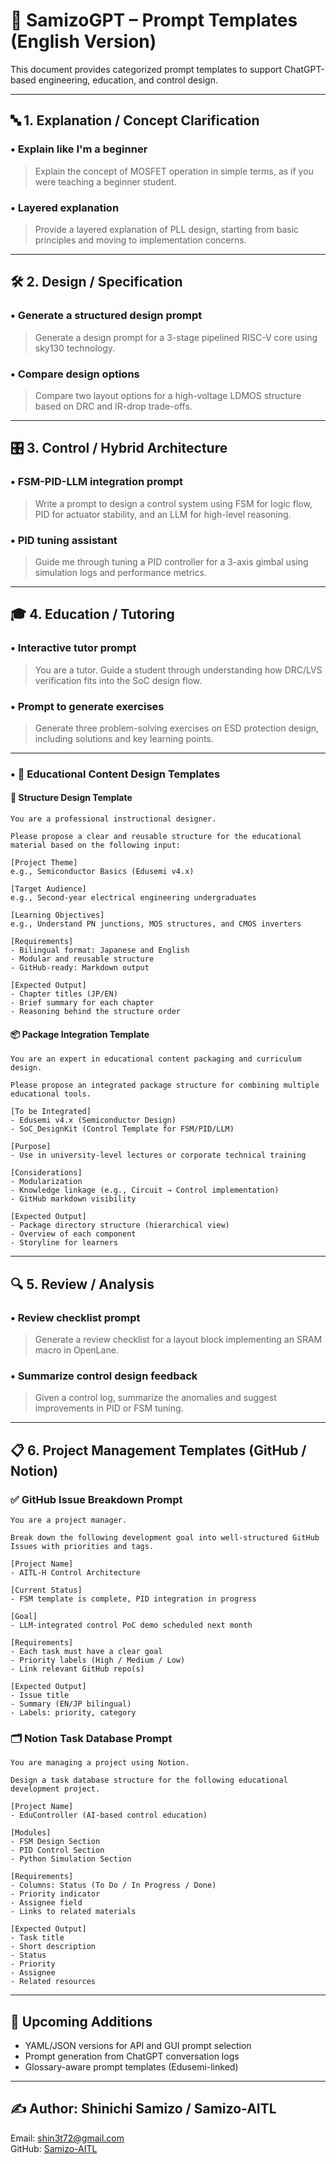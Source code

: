 # 🧠 SamizoGPT – Prompt Templates (English Version)

This document provides categorized prompt templates to support ChatGPT-based engineering, education, and control design.

---

## 🔤 1. Explanation / Concept Clarification

### • Explain like I'm a beginner
> Explain the concept of MOSFET operation in simple terms, as if you were teaching a beginner student.

### • Layered explanation
> Provide a layered explanation of PLL design, starting from basic principles and moving to implementation concerns.

---

## 🛠 2. Design / Specification

### • Generate a structured design prompt
> Generate a design prompt for a 3-stage pipelined RISC-V core using sky130 technology.

### • Compare design options
> Compare two layout options for a high-voltage LDMOS structure based on DRC and IR-drop trade-offs.

---

## 🎛 3. Control / Hybrid Architecture

### • FSM-PID-LLM integration prompt
> Write a prompt to design a control system using FSM for logic flow, PID for actuator stability, and an LLM for high-level reasoning.

### • PID tuning assistant
> Guide me through tuning a PID controller for a 3-axis gimbal using simulation logs and performance metrics.

---

## 🎓 4. Education / Tutoring

### • Interactive tutor prompt
> You are a tutor. Guide a student through understanding how DRC/LVS verification fits into the SoC design flow.

### • Prompt to generate exercises
> Generate three problem-solving exercises on ESD protection design, including solutions and key learning points.

---

### • 📘 Educational Content Design Templates

#### 🧱 Structure Design Template

```plaintext
You are a professional instructional designer.

Please propose a clear and reusable structure for the educational material based on the following input:

[Project Theme]
e.g., Semiconductor Basics (Edusemi v4.x)

[Target Audience]
e.g., Second-year electrical engineering undergraduates

[Learning Objectives]
e.g., Understand PN junctions, MOS structures, and CMOS inverters

[Requirements]
- Bilingual format: Japanese and English
- Modular and reusable structure
- GitHub-ready: Markdown output

[Expected Output]
- Chapter titles (JP/EN)
- Brief summary for each chapter
- Reasoning behind the structure order
```

#### 📦 Package Integration Template

```plaintext
You are an expert in educational content packaging and curriculum design.

Please propose an integrated package structure for combining multiple educational tools.

[To be Integrated]
- Edusemi v4.x (Semiconductor Design)
- SoC_DesignKit (Control Template for FSM/PID/LLM)

[Purpose]
- Use in university-level lectures or corporate technical training

[Considerations]
- Modularization
- Knowledge linkage (e.g., Circuit → Control implementation)
- GitHub markdown visibility

[Expected Output]
- Package directory structure (hierarchical view)
- Overview of each component
- Storyline for learners
```

---

## 🔍 5. Review / Analysis

### • Review checklist prompt
> Generate a review checklist for a layout block implementing an SRAM macro in OpenLane.

### • Summarize control design feedback
> Given a control log, summarize the anomalies and suggest improvements in PID or FSM tuning.

---

## 📋 6. Project Management Templates (GitHub / Notion)

### ✅ GitHub Issue Breakdown Prompt

```plaintext
You are a project manager.

Break down the following development goal into well-structured GitHub Issues with priorities and tags.

[Project Name]
- AITL-H Control Architecture

[Current Status]
- FSM template is complete, PID integration in progress

[Goal]
- LLM-integrated control PoC demo scheduled next month

[Requirements]
- Each task must have a clear goal
- Priority labels (High / Medium / Low)
- Link relevant GitHub repo(s)

[Expected Output]
- Issue title
- Summary (EN/JP bilingual)
- Labels: priority, category
```

### 🗂 Notion Task Database Prompt

```plaintext
You are managing a project using Notion.

Design a task database structure for the following educational development project.

[Project Name]
- EduController (AI-based control education)

[Modules]
- FSM Design Section
- PID Control Section
- Python Simulation Section

[Requirements]
- Columns: Status (To Do / In Progress / Done)
- Priority indicator
- Assignee field
- Links to related materials

[Expected Output]
- Task title
- Short description
- Status
- Priority
- Assignee
- Related resources
```

---

## 🧩 Upcoming Additions

- YAML/JSON versions for API and GUI prompt selection
- Prompt generation from ChatGPT conversation logs
- Glossary-aware prompt templates (Edusemi-linked)

---

## ✍ Author: Shinichi Samizo / Samizo-AITL

Email: shin3t72@gmail.com  
GitHub: [Samizo-AITL](https://github.com/Samizo-AITL)
